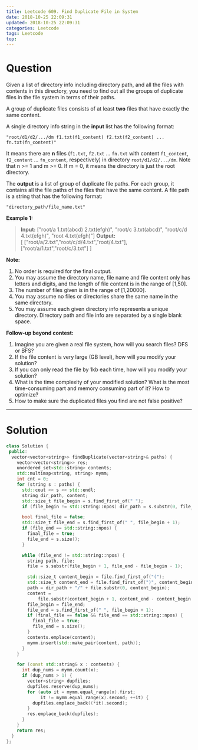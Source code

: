 ```yaml
---
title: Leetcode 609. Find Duplicate File in System
date: 2018-10-25 22:09:31
updated: 2018-10-25 22:09:31
categories: Leetcode
tags: Leetcode
top:
---
```


# Question

Given a list of directory info including directory path, and all the files with contents in this directory, you need to find out all the groups of duplicate files in the file system in terms of their paths.

A group of duplicate files consists of at least  **two**  files that have exactly the same content.

A single directory info string in the  **input**  list has the following format:

`"root/d1/d2/.../dm f1.txt(f1_content) f2.txt(f2_content) ... fn.txt(fn_content)"`  

It means there are  **n**  files (`f1.txt`,  `f2.txt`  ...  `fn.txt`  with content  `f1_content`,  `f2_content`  ...  `fn_content`, respectively) in directory  `root/d1/d2/.../dm`. Note that n >= 1 and m >= 0. If m = 0, it means the directory is just the root directory.

The  **output**  is a list of group of duplicate file paths. For each group, it contains all the file paths of the files that have the same content. A file path is a string that has the following format:

`"directory_path/file_name.txt"`

**Example 1:**  

> **Input:**
> ["root/a 1.txt(abcd) 2.txt(efgh)", "root/c 3.txt(abcd)", "root/c/d 4.txt(efgh)", "root 4.txt(efgh)"]
> **Output:**  
> [ ["root/a/2.txt","root/c/d/4.txt","root/4.txt"],["root/a/1.txt","root/c/3.txt"] ]

<!-- more -->

**Note:**  

1. No order is required for the final output.
2. You may assume the directory name, file name and file content only has letters and digits, and the length of file content is in the range of [1,50].
3. The number of files given is in the range of [1,20000].
4. You may assume no files or directories share the same name in the same directory.
5. You may assume each given directory info represents a unique directory. Directory path and file info are separated by a single blank space.

**Follow-up beyond contest:**

1. Imagine you are given a real file system, how will you search files? DFS or BFS?
2. If the file content is very large (GB level), how will you modify your solution?
3. If you can only read the file by 1kb each time, how will you modify your solution?
4. What is the time complexity of your modified solution? What is the most time-consuming part and memory consuming part of it? How to optimize?
5. How to make sure the duplicated files you find are not false positive?

--------------

# Solution

```cpp
class Solution {
 public:
  vector<vector<string>> findDuplicate(vector<string>& paths) {
    vector<vector<string>> res;
    unordered_set<std::string> contents;
    std::multimap<string, string> mymm;
    int cnt = 0;
    for (string s : paths) {
      std::cout << s << std::endl;
      string dir_path, content;
      std::size_t file_begin = s.find_first_of(" ");
      if (file_begin != std::string::npos) dir_path = s.substr(0, file_begin);

      bool final_file = false;
      std::size_t file_end = s.find_first_of(" ", file_begin + 1);
      if (file_end == std::string::npos) {
        final_file = true;
        file_end = s.size();
      }

      while (file_end != std::string::npos) {
        string path, file;
        file = s.substr(file_begin + 1, file_end - file_begin - 1);

        std::size_t content_begin = file.find_first_of("(");
        std::size_t content_end = file.find_first_of(")", content_begin + 1);
        path = dir_path + "/" + file.substr(0, content_begin);
        content =
            file.substr(content_begin + 1, content_end - content_begin - 1);
        file_begin = file_end;
        file_end = s.find_first_of(" ", file_begin + 1);
        if (final_file == false && file_end == std::string::npos) {
          final_file = true;
          file_end = s.size();
        }
        contents.emplace(content);
        mymm.insert(std::make_pair(content, path));
      }
    }

    for (const std::string& x : contents) {
      int dup_nums = mymm.count(x);
      if (dup_nums > 1) {
        vector<string> dupfiles;
        dupfiles.reserve(dup_nums);
        for (auto it = mymm.equal_range(x).first;
             it != mymm.equal_range(x).second; ++it) {
          dupfiles.emplace_back((*it).second);
        }
        res.emplace_back(dupfiles);
      }
    }
    return res;
  }
};
```